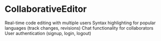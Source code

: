 # CollaborativeEditor
Real-time code editing with multiple users Syntax highlighting for popular languages (track changes, revisions) Chat functionality for collaborators User authentication (signup, login, logout)
